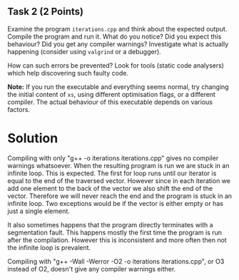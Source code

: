 ## Task 2 (2 Points)

Examine the program `iterations.cpp` and think about the expected output.
Compile the program and run it.
What do you notice?
Did you expect this behaviour?
Did you get any compiler warnings?
Investigate what is actually happening (consider using `valgrind` or a debugger).

How can such errors be prevented?
Look for tools (static code analysers) which help discovering such faulty code.

**Note:** If you run the executable and everything seems normal, try changing the initial content of `xs`, using different optimisation flags, or a different compiler.
The actual behaviour of this executable depends on various factors.

# Solution

Compiling with only "g++ -o iterations iterations.cpp" gives no compiler warnings whatsoever. When the resulting program is run we are stuck in an infinite loop. This is expected. The first for loop runs until our iterator is equal to the end of the traversed vector. However since in each iteration we add one element to the back of the vector we also shift the end of the vector. Therefore we will never reach the end and the program is stuck in an infinite loop. Two exceptions would be if the vector is either empty or has just a single element. 

It also sometimes happens that the program directly terminates with a segmentation fault. This happens mostly the first time the program is run after the compilation. However this is inconsistent and more often then not the infinite loop is prevalent. 

Compiling with "g++ -Wall -Werror -O2 -o iterations iterations.cpp", or O3 instead of O2, doesn't give any compiler warnings either. 